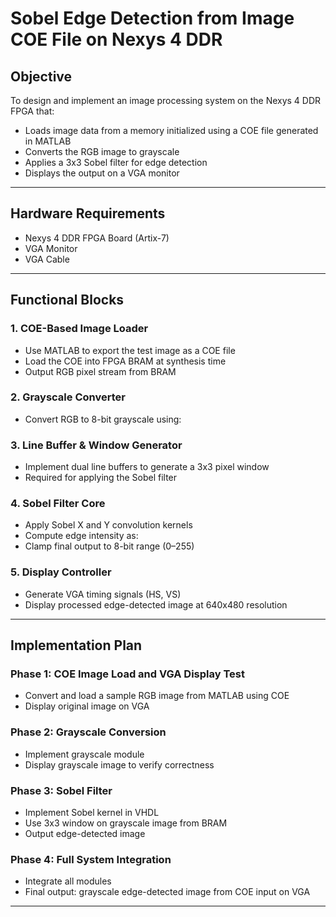 # Sobel Edge Detection from Image COE File on Nexys 4 DDR

## Objective

To design and implement an image processing system on the Nexys 4 DDR FPGA that:

- Loads image data from a memory initialized using a COE file generated in MATLAB
- Converts the RGB image to grayscale
- Applies a 3x3 Sobel filter for edge detection
- Displays the output on a VGA monitor

---

## Hardware Requirements

- Nexys 4 DDR FPGA Board (Artix-7)
- VGA Monitor
- VGA Cable

---

## Functional Blocks

### 1. COE-Based Image Loader
- Use MATLAB to export the test image as a COE file
- Load the COE into FPGA BRAM at synthesis time
- Output RGB pixel stream from BRAM

### 2. Grayscale Converter
- Convert RGB to 8-bit grayscale using:  

### 3. Line Buffer & Window Generator
- Implement dual line buffers to generate a 3x3 pixel window
- Required for applying the Sobel filter

### 4. Sobel Filter Core
- Apply Sobel X and Y convolution kernels
- Compute edge intensity as:  
- Clamp final output to 8-bit range (0–255)

### 5. Display Controller
- Generate VGA timing signals (HS, VS)
- Display processed edge-detected image at 640x480 resolution

---

## Implementation Plan

### Phase 1: COE Image Load and VGA Display Test
- Convert and load a sample RGB image from MATLAB using COE
- Display original image on VGA

### Phase 2: Grayscale Conversion
- Implement grayscale module
- Display grayscale image to verify correctness

### Phase 3: Sobel Filter
- Implement Sobel kernel in VHDL
- Use 3x3 window on grayscale image from BRAM
- Output edge-detected image

### Phase 4: Full System Integration
- Integrate all modules
- Final output: grayscale edge-detected image from COE input on VGA

---


